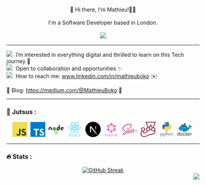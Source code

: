 <div id="header" align="center" > 🌅 Hi there, I’m Mathieu!👋🏽</div> <br/>
<div id="header" align="center" > I'm a Software Developer based in London. </div> <br/>
<div id="header" align="center" ><img height= "65" src="https://github.com/user-attachments/assets/5dec6307-9498-405e-9f47-ef502b4cb20c" /></div>

---
<img height="15" src="https://github.com/user-attachments/assets/17c1ce1f-4be0-4e50-a117-bf497c9e5910" />&nbsp; 
I’m interested in everything digital and thrilled to learn on this Tech journey 🌱 <br/>
<img height="15" src="https://github.com/user-attachments/assets/17c1ce1f-4be0-4e50-a117-bf497c9e5910" />&nbsp;
Open to collaboration and opportunities ✨ <br />
<img height="15" src="https://github.com/user-attachments/assets/17c1ce1f-4be0-4e50-a117-bf497c9e5910" />&nbsp;
How to reach me: www.linkedin.com/in/mathieuboko ✉️ <br/>

📓 Blog: https://medium.com/@MathieuBoko 📝 <br/>

---
### 🍂 Jutsus :
<div align="center">
  <a href="https://javascript.info"><img src="https://github.com/devicons/devicon/blob/master/icons/javascript/javascript-original.svg" title="JavaScript" alt="JavaScript" width="40" height="40"/></a>&nbsp;
  <a href="https://www.typescriptlang.org"><img src="https://github.com/devicons/devicon/blob/master/icons/typescript/typescript-original.svg" title="TypeScript" alt="TypeScript" width="40" height="40"/></a>&nbsp;
  <a href="https://nodejs.org/en"><img src="https://github.com/devicons/devicon/blob/master/icons/nodejs/nodejs-original-wordmark.svg" title="NodeJS" alt="NodeJS" width="40" height="40"/></a>&nbsp;
  <a href="https://react.dev"><img src="https://github.com/devicons/devicon/blob/master/icons/react/react-original-wordmark.svg" title="React" alt="React" width="40" height="40"/></a>&nbsp;
  <a href="https://nextjs.org/"><img src="https://github.com/devicons/devicon/blob/master/icons/nextjs/nextjs-original.svg" title="Next.js" alt="Next.js" width="40" height="40" /></a>&nbsp;
  <a href="https://graphql.org"><img src="https://github.com/devicons/devicon/blob/master/icons/graphql/graphql-plain-wordmark.svg" title="GraphQL" alt="GraphQL" width="40" height="40"/></a>&nbsp;
  <a href="https://sass-lang.com"><img src="https://github.com/devicons/devicon/blob/master/icons/sass/sass-original.svg" title="SASS" alt="SASS" width="40" height="40"/></a>&nbsp;
  <a href="https://jestjs.io"><img src="https://github.com/devicons/devicon/blob/master/icons/jest/jest-plain.svg" title="Jest" alt="Jest" width="40" height="40"/></a>&nbsp;
  <a href="https://www.python.org"><img src="https://github.com/devicons/devicon/blob/master/icons/python/python-original-wordmark.svg" title="Python" alt="Python" width="40" height="40"/></a>&nbsp;
  <a href="https://www.docker.com/"><img src="https://github.com/devicons/devicon/blob/master/icons/docker/docker-original-wordmark.svg" title="Docker" alt="Docker" width="40" height="40"/></a>&nbsp;
</div>

---
### :fire: Stats :
  <div align="center">
    <a href="https://streak-stats.demolab.com?user=MathieuBoko&theme=dark" ><img src="https://streak-stats.demolab.com?user=MathieuBoko&theme=dark" alt="GitHub Streak" /></a>
  </div>

<div id="footer" align="right">
  <img height="120" src="https://github.com/user-attachments/assets/c3893ad5-0081-4a1e-aa56-80ac5940b69a" />
</div>

<!---
MathDevWeb/MathDevWeb is a ✨ special ✨ repository because its `README.md` (this file) appears on your GitHub profile.
You can click the Preview link to take a look at your changes.
--->
